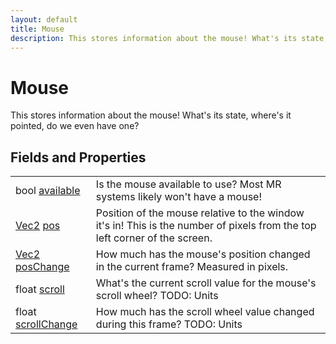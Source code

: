 ```yaml
---
layout: default
title: Mouse
description: This stores information about the mouse! What's its state, where's it pointed, do we even have one?
---
```

# Mouse

This stores information about the mouse! What's its state, where's
it pointed, do we even have one?


## Fields and Properties

|  |  |
|--|--|
|bool [available]({{site.url}}/Pages/Reference/Mouse/available.html)|Is the mouse available to use? Most MR systems likely won't have a mouse!|
|[Vec2]({{site.url}}/Pages/Reference/Vec2.html) [pos]({{site.url}}/Pages/Reference/Mouse/pos.html)|Position of the mouse relative to the window it's in! This is the number of pixels from the top left corner of the screen.|
|[Vec2]({{site.url}}/Pages/Reference/Vec2.html) [posChange]({{site.url}}/Pages/Reference/Mouse/posChange.html)|How much has the mouse's position changed in the current frame? Measured in pixels.|
|float [scroll]({{site.url}}/Pages/Reference/Mouse/scroll.html)|What's the current scroll value for the mouse's scroll wheel? TODO: Units|
|float [scrollChange]({{site.url}}/Pages/Reference/Mouse/scrollChange.html)|How much has the scroll wheel value changed during this frame? TODO: Units|



